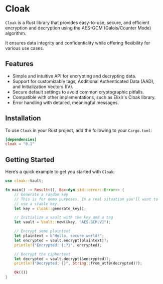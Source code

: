 # Cloak

`Cloak` is a Rust library that provides easy-to-use, secure, and efficient
encryption and decryption using the AES-GCM (Galois/Counter Mode) algorithm.

It ensures data integrity and confidentiality while offering flexibility for
various use cases.

## Features

- Simple and intuitive API for encrypting and decrypting data.
- Support for customizable tags, Additional Authenticated Data (AAD), and Initialization Vectors (IV).
- Secure default settings to avoid common cryptographic pitfalls.
- Compatible with other implementations, such as Elixir's Cloak library.
- Error handling with detailed, meaningful messages.

## Installation

To use `Cloak` in your Rust project, add the following to your `Cargo.toml`:

```toml
[dependencies]
cloak = "0.1"
```

## Getting Started

Here’s a quick example to get you started with `Cloak`:

```rust
use cloak::Vault;

fn main() -> Result<(), Box<dyn std::error::Error>> {
    // Generate a random key
    // This is for demo purposes. In a real situation you'll want to
    // use a stable key.
    let key = cloak::generate_key();

    // Initialize a vault with the key and a tag
    let vault = Vault::new(&key, "AES.GCM.V1");

    // Encrypt some plaintext
    let plaintext = b"Hello, secure world!";
    let encrypted = vault.encrypt(plaintext)?;
    println!("Encrypted: {:?}", encrypted);

    // Decrypt the ciphertext
    let decrypted = vault.decrypt(&encrypted)?;
    println!("Decrypted: {}", String::from_utf8(decrypted)?);

    Ok(())
}
```
